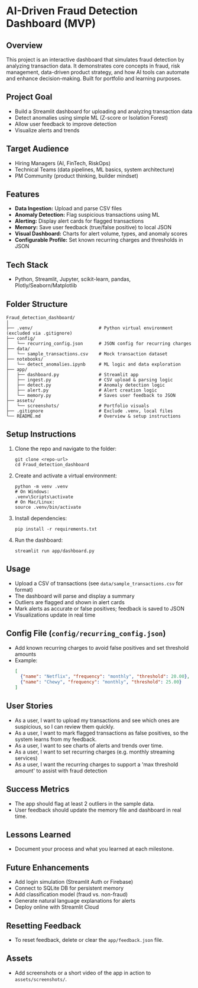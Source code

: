 # AI-Driven Fraud Detection Dashboard (MVP)

## Overview
This project is an interactive dashboard that simulates fraud detection by analyzing transaction data. It demonstrates core concepts in fraud, risk management, data-driven product strategy, and how AI tools can automate and enhance decision-making. Built for portfolio and learning purposes.

## Project Goal
- Build a Streamlit dashboard for uploading and analyzing transaction data
- Detect anomalies using simple ML (Z-score or Isolation Forest)
- Allow user feedback to improve detection
- Visualize alerts and trends

## Target Audience
- Hiring Managers (AI, FinTech, RiskOps)
- Technical Teams (data pipelines, ML basics, system architecture)
- PM Community (product thinking, builder mindset)

## Features
- **Data Ingestion:** Upload and parse CSV files
- **Anomaly Detection:** Flag suspicious transactions using ML
- **Alerting:** Display alert cards for flagged transactions
- **Memory:** Save user feedback (true/false positive) to local JSON
- **Visual Dashboard:** Charts for alert volume, types, and anomaly scores
- **Configurable Profile:** Set known recurring charges and thresholds in JSON

## Tech Stack
- Python, Streamlit, Jupyter, scikit-learn, pandas, Plotly/Seaborn/Matplotlib

## Folder Structure
```
Fraud_detection_dashboard/
│
├── .venv/                         # Python virtual environment (excluded via .gitignore)
├── config/
│   └── recurring_config.json      # JSON config for recurring charges
├── data/
│   └── sample_transactions.csv    # Mock transaction dataset
├── notebooks/
│   └── detect_anomalies.ipynb     # ML logic and data exploration
├── app/
│   ├── dashboard.py               # Streamlit app
│   ├── ingest.py                  # CSV upload & parsing logic
│   ├── detect.py                  # Anomaly detection logic
│   ├── alert.py                   # Alert creation logic
│   └── memory.py                  # Saves user feedback to JSON
├── assets/
│   └── screenshots/               # Portfolio visuals
├── .gitignore                     # Exclude .venv, local files
└── README.md                      # Overview & setup instructions
```

## Setup Instructions
1. Clone the repo and navigate to the folder:
   ```
   git clone <repo-url>
   cd Fraud_detection_dashboard
   ```
2. Create and activate a virtual environment:
   ```
   python -m venv .venv
   # On Windows:
   .venv\Scripts\activate
   # On Mac/Linux:
   source .venv/bin/activate
   ```
3. Install dependencies:
   ```
   pip install -r requirements.txt
   ```
4. Run the dashboard:
   ```
   streamlit run app/dashboard.py
   ```

## Usage
- Upload a CSV of transactions (see `data/sample_transactions.csv` for format)
- The dashboard will parse and display a summary
- Outliers are flagged and shown in alert cards
- Mark alerts as accurate or false positives; feedback is saved to JSON
- Visualizations update in real time

## Config File (`config/recurring_config.json`)
- Add known recurring charges to avoid false positives and set threshold amounts 
- Example:
  ```json
  [
    {"name": "Netflix", "frequency": "monthly", "threshold": 20.00},
    {"name": "Chewy", "frequency": "monthly", "threshold": 25.00}
  ]
  ```

## User Stories
- As a user, I want to upload my transactions and see which ones are suspicious, so I can review them quickly.
- As a user, I want to mark flagged transactions as false positives, so the system learns from my feedback.
- As a user, I want to see charts of alerts and trends over time.
- As a user, I want to set recurring charges (e.g. monthly streaming services)
- As a user, I want the recurring charges to support a 'max threshold amount' to assist with fraud detection

## Success Metrics
- The app should flag at least 2 outliers in the sample data.
- User feedback should update the memory file and dashboard in real time.

## Lessons Learned
- Document your process and what you learned at each milestone.

## Future Enhancements
- Add login simulation (Streamlit Auth or Firebase)
- Connect to SQLite DB for persistent memory
- Add classification model (fraud vs. non-fraud)
- Generate natural language explanations for alerts
- Deploy online with Streamlit Cloud

## Resetting Feedback
- To reset feedback, delete or clear the `app/feedback.json` file.

## Assets
- Add screenshots or a short video of the app in action to `assets/screenshots/`. 

